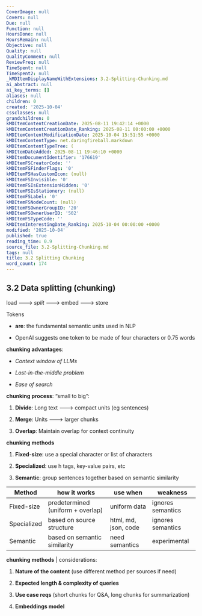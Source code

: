 ```yaml
---
CoverImage: null
Covers: null
Due: null
Function: null
HoursDone: null
HoursRemain: null
Objective: null
Quality: null
QualityComment: null
ReviewFreq: null
TimeSpent: null
TimeSpent2: null
_kMDItemDisplayNameWithExtensions: 3.2-Splitting-Chunking.md
ai_abstract: null
ai_key_terms: []
aliases: null
children: 0
created: '2025-10-04'
cssclasses: null
grandchildren: 0
kMDItemContentCreationDate: 2025-08-11 19:42:14 +0000
kMDItemContentCreationDate_Ranking: 2025-08-11 00:00:00 +0000
kMDItemContentModificationDate: 2025-10-04 15:51:55 +0000
kMDItemContentType: net.daringfireball.markdown
kMDItemContentTypeTree: (
kMDItemDateAdded: 2025-08-11 19:46:10 +0000
kMDItemDocumentIdentifier: '176619'
kMDItemFSCreatorCode: ''
kMDItemFSFinderFlags: '0'
kMDItemFSHasCustomIcon: (null)
kMDItemFSInvisible: '0'
kMDItemFSIsExtensionHidden: '0'
kMDItemFSIsStationery: (null)
kMDItemFSLabel: '0'
kMDItemFSNodeCount: (null)
kMDItemFSOwnerGroupID: '20'
kMDItemFSOwnerUserID: '502'
kMDItemFSTypeCode: ''
kMDItemInterestingDate_Ranking: 2025-10-04 00:00:00 +0000
modified: '2025-10-04'
published: true
reading_time: 0.9
source_file: 3.2-Splitting-Chunking.md
tags: null
title: 3.2 Splitting Chunking
word_count: 174
---
```


## 3.2 Data splitting (chunking)
load ---> *split* ---> embed ---> store

Tokens

- **are**: the fundamental semantic units used in NLP

- OpenAI suggests one token to be made of four characters or 0.75 words

 **chunking advantages**:

- *Context window of LLMs*

- *Lost-in-the-middle problem*

- *Ease of search*

**chunking process**: “small to big”:

1. **Divide**: Long text ---> compact units (eg sentences)

2. **Merge**: Units ---> larger chunks

3. **Overlap**: Maintain overlap for context continuity

**chunking methods**

1. **Fixed-size**: use a special character or list of characters

2. **Specialized**: use h tags, key-value pairs, etc

3. **Semantic**: group sentences together based on semantic similarity

| Method      | how it works                      | use when             | weakness          |
| ----------- | --------------------------------- | -------------------- | ----------------- |
| Fixed-size  | predetermined (uniform + overlap) | uniform data         | ignores semantics |
| Specialized | based on source structure         | html, md, json, code | ignores semantics |
| Semantic    | based on semantic similarity      | need semantics       | experimental      |

**chunking methods** | considerations:

1. **Nature of the content** (use different method per sources if need)

2. **Expected length & complexity of queries**

3. **Use case reqs** (short chunks for Q&A, long chunks for summarization)

4. **Embeddings model**
